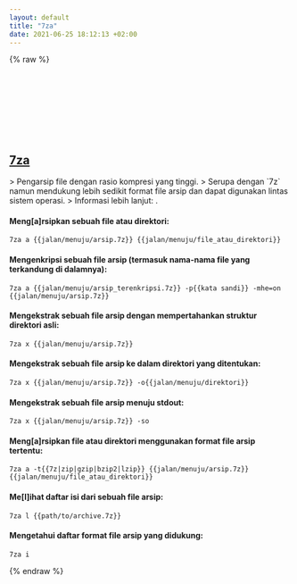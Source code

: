 ```yaml
---
layout: default
title: "7za"
date: 2021-06-25 18:12:13 +02:00
---
```

{% raw %}
<h2 id="7za">
  <a href="/id/common/7za.html">7za</a> <a href="#7za"><svg class="icon">
    <use href="/assets/images/unicode_sprite.svg#link" />
  </svg></a>
</h2>
> Pengarsip file dengan rasio kompresi yang tinggi.
> Serupa dengan `7z` namun mendukung lebih sedikit format file arsip dan dapat digunakan lintas sistem operasi.
> Informasi lebih lanjut: <https://www.7-zip.org>.

#### Meng[a]rsipkan sebuah file atau direktori:
```shell
7za a {{jalan/menuju/arsip.7z}} {{jalan/menuju/file_atau_direktori}}
```
#### Mengenkripsi sebuah file arsip (termasuk nama-nama file yang terkandung di dalamnya):
```shell
7za a {{jalan/menuju/arsip_terenkripsi.7z}} -p{{kata sandi}} -mhe=on {{jalan/menuju/arsip.7z}}
```
#### Mengekstrak sebuah file arsip dengan mempertahankan struktur direktori asli:
```shell
7za x {{jalan/menuju/arsip.7z}}
```
#### Mengekstrak sebuah file arsip ke dalam direktori yang ditentukan:
```shell
7za x {{jalan/menuju/arsip.7z}} -o{{jalan/menuju/direktori}}
```
#### Mengekstrak sebuah file arsip menuju stdout:
```shell
7za x {{jalan/menuju/arsip.7z}} -so
```
#### Meng[a]rsipkan file atau direktori menggunakan format file arsip tertentu:
```shell
7za a -t{{7z|zip|gzip|bzip2|lzip}} {{jalan/menuju/arsip.7z}} {{jalan/menuju/file_atau_direktori}}
```
#### Me[l]ihat daftar isi dari sebuah file arsip:
```shell
7za l {{path/to/archive.7z}}
```
#### Mengetahui daftar format file arsip yang didukung:
```shell
7za i
```
{% endraw %}